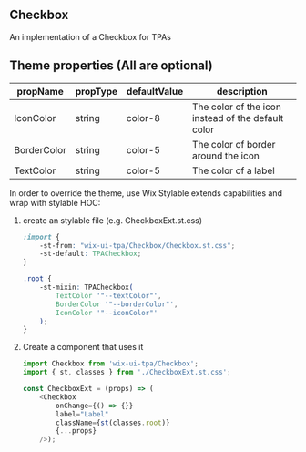 ## Checkbox
An implementation of a Checkbox for TPAs

## Theme properties (All are optional)

| propName   | propType | defaultValue     | description                                         |
|------------|----------|------------------|-----------------------------------------------------|
| IconColor  | string   | color-8          | The color of the icon instead of the default color  |
| BorderColor | string   | color-5  | The color of border around the icon |
| TextColor | string   | color-5  | The color of a label |

In order to override the theme, use Wix Stylable extends capabilities and wrap with stylable HOC:

1. create an stylable file (e.g. CheckboxExt.st.css)
    ``` css
    :import {
        -st-from: "wix-ui-tpa/Checkbox/Checkbox.st.css";
        -st-default: TPACheckbox;
    }

    .root {
        -st-mixin: TPACheckbox(
            TextColor '"--textColor"',
            BorderColor '"--borderColor"',
            IconColor '"--iconColor"'
        );
    }

    ```

2. Create a component that uses it
    ``` javascript
    import Checkbox from 'wix-ui-tpa/Checkbox';
    import { st, classes } from './CheckboxExt.st.css';

    const CheckboxExt = (props) => (
        <Checkbox
            onChange={() => {}}
            label="Label"
            className={st(classes.root)} 
            {...props}
        />);
    ```
